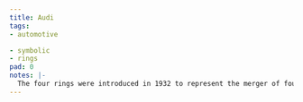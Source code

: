 ```yaml
---
title: Audi
tags:
- automotive

- symbolic
- rings
pad: 0
notes: |-
  The four rings were introduced in 1932 to represent the merger of four vehicle manufacturers, Audi, DKW, Horch and Wanderer. See also: [Audi wordmark](/audi-2/)
---
```



